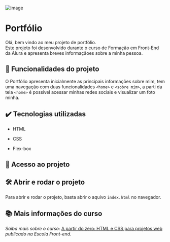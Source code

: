 ![image](https://user-images.githubusercontent.com/43293325/229391083-03b377c6-8a14-4cb7-9187-f5808082228b.png)

# Portfólio
Olá, bem vindo ao meu projeto de portfólio. <br>
Este projeto foi desenvolvido durante o curso de Formação em Front-End da Alura e apresenta breves informaçãoes sobre a minha pessoa.<br> 


## 🔨 Funcionalidades do projeto

O Portfólio apresenta inicialmente as principais informações sobre mim, tem uma navegação com duas funcionalidades `<home>` e `<sobre mim>`, a parti da tela `<home>` 
é possível acessar minhas redes sociais e visualizar um foto minha.


## ✔️ Tecnologias utilizadas

* HTML

* CSS

* Flex-box

## 📁 Acesso ao projeto


## 🛠️ Abrir e rodar o projeto

Para abrir e rodar o projeto, basta abrir o aquivo `index.html` no navegador.

## 📚 Mais informações do curso

*Saiba mais sobre o curso:* [A partir do zero: HTML e CSS para projetos web](https://cursos.alura.com.br/formacao-html-css) *publicado na Escola Front-end.*
